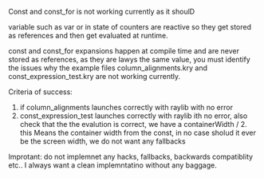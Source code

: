 Const and const_for is not working currently as it shoulD

variable such as var or in state of counters are reactive so they get stored as references and then get evaluated at runtime.

const and const_for expansions happen at compile time and are never stored as references, as they are lawys the same value, you must identify the issues why the example files column_alignments.kry and const_expression_test.kry are not working currently.

Criteria of success:

1) if column_alignments launches correctly with raylib with no error
2) const_expression_test launches correctly with raylib ith no error, also check that the the evalution is correct, we have a containerWidth / 2. this Means the container width from the const, in no case sholud it ever be the screen width, we do not want any fallbacks


Improtant:
do not implemnet any hacks, fallbacks, backwards compatiblity etc.. I always want a clean implemntatino without any baggage.
